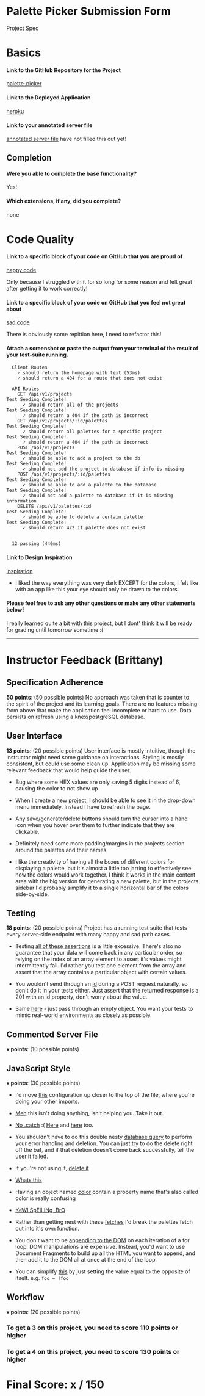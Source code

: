 # Palette Picker Submission Form

[Project Spec](http://frontend.turing.io/projects/palette-picker.html)

# Basics

#### Link to the GitHub Repository for the Project
[palette-picker](https://github.com/NikBorn/mod4-Palette-Picker)

#### Link to the Deployed Application
[heroku](https://nikb-palette-picker.herokuapp.com/)

#### Link to your annotated server file
[annotated server file]()
have not filled this out yet!
## Completion

#### Were you able to complete the base functionality?
Yes!


#### Which extensions, if any, did you complete?
none
# Code Quality

#### Link to a specific block of your code on GitHub that you are proud of
[happy code](https://github.com/NikBorn/mod4-Palette-Picker/blob/master/public/js/scripts.js#L113-L120)

Only because I struggled with it for so long for some reason and felt great after getting it to work correctly!

#### Link to a specific block of your code on GitHub that you feel not great about
[sad code](https://github.com/NikBorn/mod4-Palette-Picker/blob/master/public/js/scripts.js#L171-L182)

There is obviously some repittion here, I need to refactor this!

#### Attach a screenshot or paste the output from your terminal of the result of your test-suite running.

```
  Client Routes
    ✓ should return the homepage with text (53ms)
    ✓ should return a 404 for a route that does not exist

  API Routes
    GET /api/v1/projects
Test Seeding Complete!
      ✓ should return all of the projects
Test Seeding Complete!
      ✓ should return a 404 if the path is incorrect
    GET /api/v1/projects/:id/palettes
Test Seeding Complete!
      ✓ should return all palettes for a specific project
Test Seeding Complete!
      ✓ should return a 404 if the path is incorrect
    POST /api/v1/projects
Test Seeding Complete!
      ✓ should be able to add a project to the db
Test Seeding Complete!
      ✓ should not add the project to database if info is missing
    POST /api/v1/projects/:id/palettes
Test Seeding Complete!
      ✓ should be able to add a palette to the database
Test Seeding Complete!
      ✓ should not add a palette to database if it is missing information
    DELETE /api/v1/palettes/:id
Test Seeding Complete!
      ✓ should be able to delete a certain palette
Test Seeding Complete!
      ✓ should return 422 if palette does not exist


  12 passing (440ms)
```

#### Link to Design Inspiration
[inspiration](http://paletton.com/#uid=1000u0kllllaFw0g0qFqFg0w0aF)
* I liked the way everything was very dark EXCEPT for the colors, I felt like with an app like this your eye should only be drawn to the colors.


#### Please feel free to ask any other questions or make any other statements below!

I really learned quite a bit with this project, but I dont' think it will be ready for grading until tomorrow sometime :(

-----


# Instructor Feedback (Brittany)

## Specification Adherence

**50 points**: (50 possible points) No approach was taken that is counter to the spirit of the project and its learning goals. There are no features missing from above that make the application feel incomplete or hard to use. Data persists on refresh using a knex/postgreSQL database.

## User Interface

**13 points**: (20 possible points) User interface is mostly intuitive, though the instructor might need some guidance on interactions. Styling is mostly consistent, but could use some clean up. Application may be missing some relevant feedback that would help guide the user.

* Bug where some HEX values are only saving 5 digits instead of 6, causing the color to not show up

* When I create a new project, I should be able to see it in the drop-down menu immediately. Instead I have to refresh the page.

* Any save/generate/delete buttons should turn the cursor into a hand icon when you hover over them to further indicate that they are clickable.

* Definitely need some more padding/margins in the projects section around the palettes and their names

* I like the creativity of having all the boxes of different colors for displaying a palette, but it's almost a little too jarring to effectively see how the colors would work together. I think it works in the main content area with the big version for generating a new palette, but in the projects sidebar I'd probably simplify it to a single horizontal bar of the colors side-by-side.

## Testing

**18 points**: (20 possible points) Project has a running test suite that tests every server-side endpoint with many happy and sad path cases.

* Testing [all of these assertions](https://github.com/NikBorn/mod4-Palette-Picker/blob/master/test/routes.spec.js#L83-L144) is a little excessive. There's also no guarantee that your data will come back in any particular order, so relying on the index of an array element to assert it's values might intermittently fail. I'd rather you test one element from the array and assert that the array contains a particular object with certain values.

* You wouldn't send through an [id](https://github.com/NikBorn/mod4-Palette-Picker/blob/master/test/routes.spec.js#L166) during a POST request naturally, so don't do it in your tests either. Just assert that the returned response is a 201 with an id property, don't worry about the value.

* Same [here](https://github.com/NikBorn/mod4-Palette-Picker/blob/master/test/routes.spec.js#L182) - just pass through an empty object. You want your tests to mimic real-world environments as closely as possible.

## Commented Server File

**x points**: (10 possible points)

## JavaScript Style

**x points**: (30 possible points)

* I'd move [this](https://github.com/NikBorn/mod4-Palette-Picker/blob/master/server.js#L26-L28) configuration up closer to the top of the file, where you're doing your other imports.

* [Meh](https://github.com/NikBorn/mod4-Palette-Picker/blob/master/server.js#L30-L31) this isn't doing anything, isn't helping you. Take it out.

* [No .catch](https://github.com/NikBorn/mod4-Palette-Picker/blob/master/server.js#L75) :( [Here](https://github.com/NikBorn/mod4-Palette-Picker/blob/master/server.js#L109) and [here](https://github.com/NikBorn/mod4-Palette-Picker/blob/master/server.js#L120) too.

* You shouldn't have to do this double nesty [database query](https://github.com/NikBorn/mod4-Palette-Picker/blob/master/server.js#L131-L142) to perform your error handling and deletion. You can just try to do the delete right off the bat, and if that deletion doesn't come back successfully, tell the user it failed.

* If you're not using it, [delete it](https://github.com/NikBorn/mod4-Palette-Picker/blob/master/server.js#L148-L154)

* [Whats this](https://github.com/NikBorn/mod4-Palette-Picker/blob/master/js/scripts.js)

* Having an object named [color](https://github.com/NikBorn/mod4-Palette-Picker/blob/master/public/js/scripts.js#L25-L26) contain a property name that's also called color is really confusing

* [KeWl SpElLiNg, BrO](https://github.com/NikBorn/mod4-Palette-Picker/blob/master/public/js/scripts.js#L52)

* Rather than getting nest with these [fetches](https://github.com/NikBorn/mod4-Palette-Picker/blob/master/public/js/scripts.js#L47-L60) I'd break the palettes fetch out into it's own function.

* You don't want to be [appending to the DOM](https://github.com/NikBorn/mod4-Palette-Picker/blob/master/public/js/scripts.js#L105-L126) on each iteration of a for loop. DOM manipulations are expensive. Instead, you'd want to use Document Fragments to build up all the HTML you want to append, and then add it to the DOM all at once at the end of the loop.

* You can simplify [this](https://github.com/NikBorn/mod4-Palette-Picker/blob/master/public/js/scripts.js#L171-L175) by just setting the value equal to the opposite of itself. e.g. `foo = !foo`


## Workflow

**x points**: (20 possible points)


### To get a 3 on this project, you need to score 110 points or higher
### To get a 4 on this project, you need to score 130 points or higher

# Final Score: x / 150